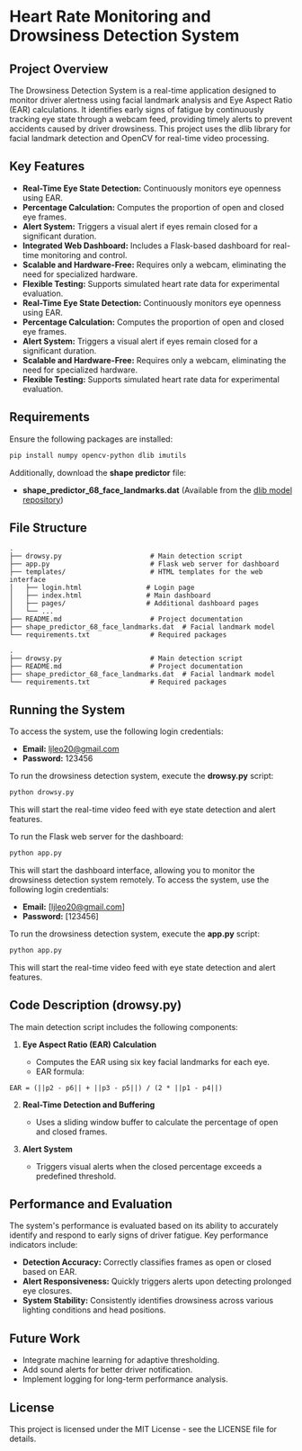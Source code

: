 # Heart Rate Monitoring and Drowsiness Detection System

## Project Overview

The Drowsiness Detection System is a real-time application designed to monitor driver alertness using facial landmark analysis and Eye Aspect Ratio (EAR) calculations. It identifies early signs of fatigue by continuously tracking eye state through a webcam feed, providing timely alerts to prevent accidents caused by driver drowsiness. This project uses the dlib library for facial landmark detection and OpenCV for real-time video processing.

## Key Features

* **Real-Time Eye State Detection:** Continuously monitors eye openness using EAR.
* **Percentage Calculation:** Computes the proportion of open and closed eye frames.
* **Alert System:** Triggers a visual alert if eyes remain closed for a significant duration.
* **Integrated Web Dashboard:** Includes a Flask-based dashboard for real-time monitoring and control.
* **Scalable and Hardware-Free:** Requires only a webcam, eliminating the need for specialized hardware.
* **Flexible Testing:** Supports simulated heart rate data for experimental evaluation.
* **Real-Time Eye State Detection:** Continuously monitors eye openness using EAR.
* **Percentage Calculation:** Computes the proportion of open and closed eye frames.
* **Alert System:** Triggers a visual alert if eyes remain closed for a significant duration.
* **Scalable and Hardware-Free:** Requires only a webcam, eliminating the need for specialized hardware.
* **Flexible Testing:** Supports simulated heart rate data for experimental evaluation.

## Requirements

Ensure the following packages are installed:

```bash
pip install numpy opencv-python dlib imutils
```

Additionally, download the **shape predictor** file:

* **shape\_predictor\_68\_face\_landmarks.dat** (Available from the [dlib model repository](http://dlib.net/files/shape_predictor_68_face_landmarks.dat.bz2))

## File Structure

```
.
├── drowsy.py                      # Main detection script
├── app.py                         # Flask web server for dashboard
├── templates/                     # HTML templates for the web interface
│   ├── login.html                # Login page
│   ├── index.html                # Main dashboard
│   ├── pages/                    # Additional dashboard pages
│   └── ...
├── README.md                      # Project documentation
├── shape_predictor_68_face_landmarks.dat  # Facial landmark model
└── requirements.txt               # Required packages
```

```
.
├── drowsy.py                      # Main detection script
├── README.md                      # Project documentation
├── shape_predictor_68_face_landmarks.dat  # Facial landmark model
└── requirements.txt               # Required packages
```

## Running the System

To access the system, use the following login credentials:

* **Email:** [ljleo20@gmail.com](mailto:example@example.com)
* **Password:** 123456

To run the drowsiness detection system, execute the **drowsy.py** script:

```bash
python drowsy.py
```

This will start the real-time video feed with eye state detection and alert features.

To run the Flask web server for the dashboard:

```bash
python app.py
```

This will start the dashboard interface, allowing you to monitor the drowsiness detection system remotely.
To access the system, use the following login credentials:

* **Email:** \[[ljleo20@gmail.com](mailto:your-email@example.com)]
* **Password:** \[123456]

To run the drowsiness detection system, execute the **app.py** script:

```bash
python app.py
```

This will start the real-time video feed with eye state detection and alert features.

## Code Description (drowsy.py)

The main detection script includes the following components:

1. **Eye Aspect Ratio (EAR) Calculation**

   * Computes the EAR using six key facial landmarks for each eye.
   * EAR formula:

```
EAR = (||p2 - p6|| + ||p3 - p5||) / (2 * ||p1 - p4||)
```

2. **Real-Time Detection and Buffering**

   * Uses a sliding window buffer to calculate the percentage of open and closed frames.

3. **Alert System**

   * Triggers visual alerts when the closed percentage exceeds a predefined threshold.

## Performance and Evaluation

The system's performance is evaluated based on its ability to accurately identify and respond to early signs of driver fatigue. Key performance indicators include:

* **Detection Accuracy:** Correctly classifies frames as open or closed based on EAR.
* **Alert Responsiveness:** Quickly triggers alerts upon detecting prolonged eye closures.
* **System Stability:** Consistently identifies drowsiness across various lighting conditions and head positions.

## Future Work

* Integrate machine learning for adaptive thresholding.
* Add sound alerts for better driver notification.
* Implement logging for long-term performance analysis.

## License

This project is licensed under the MIT License - see the LICENSE file for details.
